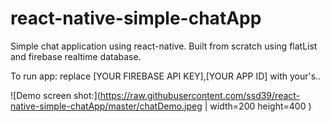 # react-native-simple-chatApp
Simple chat application using react-native. Built from scratch using flatList and firebase realtime database.

To run app:
replace [YOUR FIREBASE API KEY],[YOUR APP ID] with your's..

![Demo screen shot:](https://raw.githubusercontent.com/ssd39/react-native-simple-chatApp/master/chatDemo.jpeg | width=200 height=400 )
